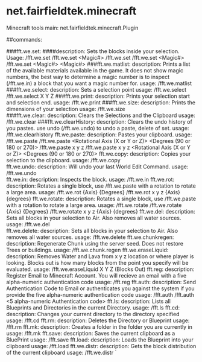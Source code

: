# net.fairfieldtek.minecraft
Minecraft tools
main: net.fairfieldtek.minecraft.Plugin

##commands:
  
  ###fft.we.set:
    ####description: Sets the blocks inside  your selection.
    Usage: /fft.we.set <To Material Name>
           /fft.we.set <To Material Name> <Magic#>
           /fft.we.set <To Material Name> <From Material>
           /fft.we.set <To Material Name> <Magic#> <From Material>
           /fft.we.set <To Material Name> <Magic#> <From Material> <Magic#>
  ###fft.we.matlist:
    description: Prints a list of the available materials available
                 in the game.  It does not show magic numbers, the best way to 
                 determine a magic number is to inspect (/fft.we.in) a block
                 that you want a magic number for.
    usage: /fft.we.matlist <Name or partial name>
  ###fft.we.select:
    description: Sets a selection point
    usage: /fft.we.select
           /fft.we.select X Y Z
  ###fft.we.print:
    description: Prints your selection start and selection end.
    usage: /fft.we.print
  ###fft.we.size:
    description: Prints the dimensions of your selection
    usage: /fft.we.size    
  ###fft.we.clear:
    description: Clears the Selections and the Clipboard
    usage: /fft.we.clear
  ###fft.we.clearHistory:
    description: Clears the undo history of you pastes.  use undo (/fft.we.undo)
                 to undo a paste, delete of set.
    usage: /fft.we.clearhistory
  fft.we.paste:
    description: Pastes your clipboard.
    usage: /fft.we.paste
           /fft.we.paste <Rotational Axis (X or Y or Z)> <Degrees (90 or 180 or 270)>
           /fft.we.paste x y z
           /fft.we.paste x y z <Rotational Axis (X or Y or Z)> <Degrees (90 or 180 or 270)>
  fft.we.copy:
    description: Copies your selection to the clipboard.
    usage: /fft.we.copy    
  fft.we.undo:
    description: Will undo your last World Edit Command.
    usage: /fft.we.undo        
  fft.we.in:
    description: Inspects the block.
    usage: /fft.we.in
  fft.we.rot:
    description: Rotates a single block, use /fft.we.paste with a rotation to
                 rotate a large area.
    usage: /fft.we.rot {Axis} {Degrees}
           /fft.we.rot x y z {Axis} {degrees}
  fft.we.rotate:
    description: Rotates a single block, use /fft.we.paste with a rotation to
                 rotate a large area.
    usage: /fft.we.rotate
           /fft.we.rotate {Axis} {Degrees}
           /fft.we.rotate x y z {Axis} {degrees}
  fft.we.del:
    description: Sets all blocks in your selection to Air.  Also removes all
                 water sources.
    usage: /fft.we.del    
  fft.we.delete:
    description: Sets all blocks in your selection to Air.  Also removes all
                 water sources.
    usage: /fft.we.delete
  fft.we.chunkregen:
    description: Regenerate Chunk using the server seed.  Does not restore 
                 Trees or buildings.
    usage: /fft.we.chunk.regen
  fft.we.eraseLiquid:
    description: Removes Water and Lava from x y z location or where player is 
                 looking.  Blocks out is how many blocks from the point you 
                 specify will be evaluated.
    usage: /fft.we.eraseLiquid X Y Z (Blocks Out)
  fft.reg:
    description: Register Email to Minecraft Account.  You will recieve an
                 email with a five alpha-numeric authentication code
    usage: /fft.reg <Email Address>
  fft.auth:
    description: Send Authentication Code to Email or authenticates you against
                 the system if you provide the five alpha-numeric authentication
                 code
    usage: /fft.auth 
           /fft.auth <5 alpha-numeric Authentication code>
  fft.ls:
    description: Lists all Blueprints and Directories in the current Directory.
    usage: /fft.ls
  fft.cd:
    description: Changes your current directory to the directory specified
    usage: /fft.cd <Directory Name>
  fft.rm:
    description: Deletes the Directory or Blueprint
    usage: /fft.rm <Folder or Blueprint Name>
  fft.mk: 
    description: Creates a folder in the folder you are currently in
    usage: /fft.mk <Folder Name>
  fft.save: 
    description: Saves the current clipboard as a BluePrint
    usage: /fft.save <Blueprint Name>
  fft.load:
    description: Loads the Blueprint into your clipboard
    usage: /fft.load <Blueprint Name>
  fft.we.distr:
    description: Gets the block distribution of the current clipboard
    usage: /fft.we.distr
`
